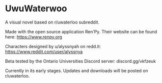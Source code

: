 # UwuWaterwoo
A visual novel based on r/uwaterloo subreddit.

Made with the open source application Ren'Py. Their website can be found here: https://www.renpy.org

Characters designed by u/alyssnyah on redd.it: https://www.reddit.com/user/alyssnya

Beta tested by the Ontario Universities Discord server: discord.gg/vkfzeuk

Currently in its early stages. Updates and downloads will be posted on r/uwaterloo. 

